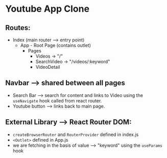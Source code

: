 # Youtube App Clone 

## Routes: 
 - Index (main router --> entry point)
    - App - Root Page (contains outlet)
        - Pages
            - Videos -> "/"
            - SearchVideo -> "/videos/:keyword"
            - VideoDetail

## Navbar --> shared between all pages 

-  Search Bar --> search for content and links to Video using the `useNavigate` hook called from react router.
- Youtube button --> links back to main page.

## External Library --> React Router DOM: 
 - `createBrowserRouter` and `RouterProvider` defined in index.js 
 - `<Outlet>` defined in App.js 
 - we are fetching in the basis of value --> "keyword" using the `useParams` hook
